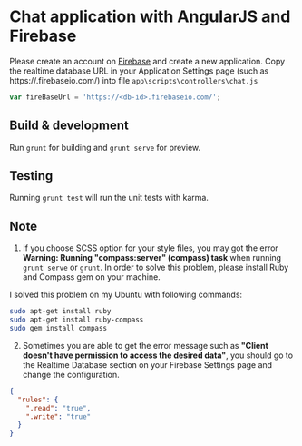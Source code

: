 # Chat application with AngularJS and Firebase

Please create an account on [Firebase](https://firebase.google.com) and create a new application. Copy the realtime database URL in your Application Settings page (such as https://<db-id>.firebaseio.com/) into file `app\scripts\controllers\chat.js`

```js
var fireBaseUrl = 'https://<db-id>.firebaseio.com/';
```

## Build & development

Run `grunt` for building and `grunt serve` for preview.

## Testing

Running `grunt test` will run the unit tests with karma.

## Note

1) If you choose SCSS option for your style files, you may got the error **Warning: Running "compass:server" (compass) task** when running `grunt serve` or `grunt`. In order to solve this problem, please install Ruby and Compass gem on your machine.

I solved this problem on my Ubuntu with following commands:

```bash
sudo apt-get install ruby
sudo apt-get install ruby-compass
sudo gem install compass
```

2) Sometimes you are able to get the error message such as **"Client doesn't have permission to access the desired data"**, you should go to the Realtime Database section on your Firebase Settings page and change the configuration.

```json
{
  "rules": {
    ".read": "true",
    ".write": "true"
  }
}
```

